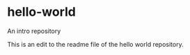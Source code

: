 # hello-world
An intro repository

This is an edit to the readme file of the hello world repository.
